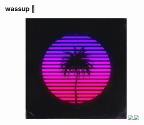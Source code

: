 ## wassup 👋

<p align='center'><img src=https://github.com/Aryandotgit/Aryandotgit/blob/main/209152.gif/>

<a href="https://github.com/Aryandotgit/Aryandotgit">
<img align="center" src="https://github-readme-stats.vercel.app/api//?username=Aryandotgit&theme=dracula&count_private=true&show_icons=true&title_color=41fdfe&text_color=fb28d5&include_all_commits=true" width=421px/>
</a>

<a href="https://github.com/Aryandotgit/Aryandotgit">
<img align="center" src="https://github-readme-stats.vercel.app/api/top-langs/?username=Aryandotgit&theme=dracula&count_private=true&show_icons=true&layout=compact&show_icons=true&title_color=41fdfe&text_color=fb28d5&langs_count=10" />
